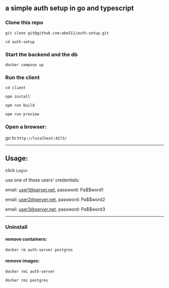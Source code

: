 
## a simple auth setup in go and typescript


### Clone this repo

`git clone git@github.com:abe511/auth-setup.git`

`cd auth-setup`

### Start the backend and the db

`docker compose up`


### Run the client
`cd client`

`npm install`

`npm run build`

`npm run preview`


### Open a browser:
go to `http://localhost:4173/`

---

## Usage:

click `Login`

use one of these users' credentials:


email: user1@server.net, password: Pa$$word1


email: user2@server.net, password: Pa$$word2


email: user3@server.net, password: Pa$$word3


 ---

### Uninstall

#### remove containers:
`docker rm auth-server postgres`

#### remove images:
`docker rmi auth-server`

`docker rmi postgres`